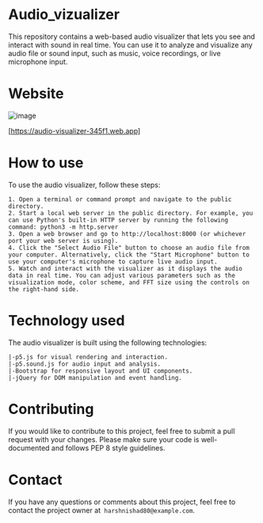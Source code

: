 # Audio_vizualizer
This repository contains a web-based audio visualizer that lets you see and interact with sound in real time. You can use it to analyze and visualize any
audio file or sound input, such as music, voice recordings, or live microphone input.

# Website
![image](https://user-images.githubusercontent.com/94471009/219933768-ef683591-ca09-4a9d-b89e-4a293e48ab06.png)








[https://audio-visualizer-345f1.web.app]



# How to use
To use the audio visualizer, follow these steps:

````Clone or download this repository to your computer.
1. Open a terminal or command prompt and navigate to the public directory.
2. Start a local web server in the public directory. For example, you can use Python's built-in HTTP server by running the following command: python3 -m http.server
3. Open a web browser and go to http://localhost:8000 (or whichever port your web server is using).
4. Click the "Select Audio File" button to choose an audio file from your computer. Alternatively, click the "Start Microphone" button to use your computer's microphone to capture live audio input.
5. Watch and interact with the visualizer as it displays the audio data in real time. You can adjust various parameters such as the visualization mode, color scheme, and FFT size using the controls on the right-hand side.
````
# Technology used
The audio visualizer is built using the following technologies:
```
|-p5.js for visual rendering and interaction.
|-p5.sound.js for audio input and analysis.
|-Bootstrap for responsive layout and UI components.
|-jQuery for DOM manipulation and event handling.
```


# Contributing
If you would like to contribute to this project, feel free to submit a pull request with your changes. Please make sure your code is well-documented and follows PEP 8 style guidelines.

# Contact
If you have any questions or comments about this project, feel free to contact the project owner at``` harshnishad80@example.com```.
